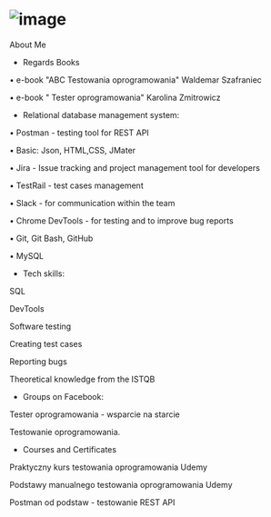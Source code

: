    # ![image](https://user-images.githubusercontent.com/108292217/233567094-e2c37002-bc7f-48fa-9528-48ea5e3f794b.png)






About Me

- Regards Books 

• e-book "ABC Testowania oprogramowania" Waldemar Szafraniec

•	e-book " Tester oprogramowania" Karolina Zmitrowicz 
 

- Relational database management system:

• Postman - testing tool for REST API 

• Basic: Json, HTML,CSS, JMater

• Jira - Issue tracking and project management tool for developers

• TestRail - test cases management 

• Slack - for communication within the team

• Chrome DevTools - for testing and to improve bug reports 

• Git, Git Bash, GitHub 

• MySQL

- Tech skills:

SQL

DevTools

Software testing

Creating test cases

Reporting bugs

Theoretical knowledge from the ISTQB

- Groups on Facebook:

Tester oprogramowania - wsparcie na starcie

Testowanie oprogramowania.

- Courses and Certificates

Praktyczny kurs testowania oprogramowania Udemy

Podstawy manualnego testowania oprogramowania Udemy

Postman od podstaw - testowanie REST API 

